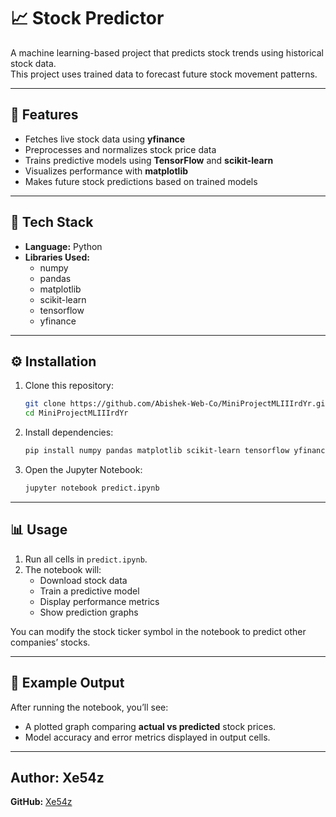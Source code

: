 # 📈 Stock Predictor

A machine learning-based project that predicts stock trends using historical stock data.  
This project uses trained data to forecast future stock movement patterns.

---

## 🚀 Features
- Fetches live stock data using **yfinance**
- Preprocesses and normalizes stock price data
- Trains predictive models using **TensorFlow** and **scikit-learn**
- Visualizes performance with **matplotlib**
- Makes future stock predictions based on trained models

---

## 🧠 Tech Stack
- **Language:** Python  
- **Libraries Used:**
  - numpy  
  - pandas  
  - matplotlib  
  - scikit-learn  
  - tensorflow  
  - yfinance  

---

## ⚙️ Installation

1. Clone this repository:
   ```bash
   git clone https://github.com/Abishek-Web-Co/MiniProjectMLIIIrdYr.git
   cd MiniProjectMLIIIrdYr
   ```

2. Install dependencies:
   ```bash
   pip install numpy pandas matplotlib scikit-learn tensorflow yfinance
   ```

3. Open the Jupyter Notebook:
   ```bash
   jupyter notebook predict.ipynb
   ```

---

## 📊 Usage

1. Run all cells in `predict.ipynb`.
2. The notebook will:
   - Download stock data  
   - Train a predictive model  
   - Display performance metrics  
   - Show prediction graphs  

You can modify the stock ticker symbol in the notebook to predict other companies’ stocks.

---

## 🧩 Example Output
After running the notebook, you’ll see:
- A plotted graph comparing **actual vs predicted** stock prices.
- Model accuracy and error metrics displayed in output cells.

---


**Author:** Xe54z 
---
**GitHub:** [Xe54z](https://github.com/Abishek-Web-Co/MiniProjectMLIIIrdYr.git)
